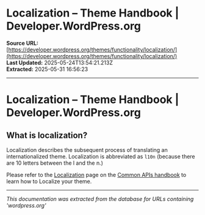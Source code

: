 # Localization – Theme Handbook | Developer.WordPress.org

**Source URL:** [https://developer.wordpress.org/themes/functionality/localization/](https://developer.wordpress.org/themes/functionality/localization/)  
**Last Updated:** 2025-05-24T13:54:21.213Z  
**Extracted:** 2025-05-31 16:56:23

---

# Localization – Theme Handbook | Developer.WordPress.org

## What is localization?

Localization describes the subsequent process of translating an internationalized theme. Localization is abbreviated as `l10n` (because there are 10 letters between the l and the n.)

Please refer to the [Localization](https://developer.wordpress.org/apis/handbook/internationalization/localization/) page on the [Common APIs handbook](https://developer.wordpress.org/apis/) to learn how to Localize your theme.

---

*This documentation was extracted from the database for URLs containing 'wordpress.org'*
